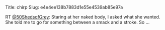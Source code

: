 Title: chirp
Slug: e4e4ee138b7883d1e55e4539ab85e97a

RT <a href="http://twitter.com/50ShedsofGrey">@50ShedsofGrey</a>: Staring at her naked body, I asked what she wanted. She told me to go for something between a smack and a stroke. So  ...
